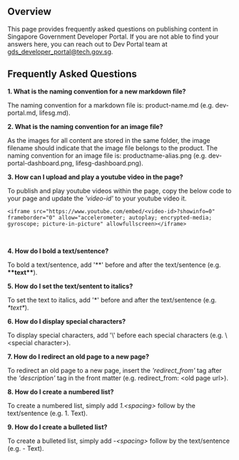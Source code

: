 ## Overview

This page provides frequently asked questions on publishing content in Singapore Government Developer Portal. If you are not able to find your answers here, you can reach out to Dev Portal team at <gds_developer_portal@tech.gov.sg>.

## Frequently Asked Questions

**1. What is the naming convention for a new markdown file?**

The naming convention for a markdown file is: product-name.md (e.g. dev-portal.md, lifesg.md).
<br>

**2. What is the naming convention for an image file?**

As the images for all content are stored in the same folder, the image filename should indicate that the image file belongs to the product. The naming convention for an image file is: productname-alias.png (e.g. dev-portal-dashboard.png, lifesg-dashboard.png).
<br>


**3. How can I upload and play a youtube video in the page?**

To publish and play youtube videos within the page, copy the below code to your page and update the *'video-id'* to your youtube video it.
```
<iframe src="https://www.youtube.com/embed/<video-id>?showinfo=0" frameborder="0" allow="accelerometer; autoplay; encrypted-media; gyroscope; picture-in-picture" allowfullscreen></iframe>
```
<br>


**4. How do I bold a text/sentence?**

To bold a text/sentence, add '\*\*' before and after the text/sentence (e.g. **\*\*text\*\***).
<br>


**5. How do I set the text/sentent to italics?**

To set the text to italics, add '\*' before and after the text/sentence (e.g. *\*text\**).
<br>


**6. How do I display special characters?**

To display special characters, add '\\' before each special characters (e.g. \\\<special character>).
<br>


**7. How do I redirect an old page to a new page?**

To redirect an old page to a new page, insert the *'redirect_from'* tag after the *'description'* tag in the front matter 
(e.g. redirect_from: \<old page url>).
<br>


**8. How do I create a numbered list?**

To create a numbered list, simply add *1.\<spacing>* follow by the text/sentence (e.g. 1. Text).
<br>


**9. How do I create a bulleted list?**

To create a bulleted list, simply add *-\<spacing>* follow by the text/sentence (e.g. \- Text).
<br>


